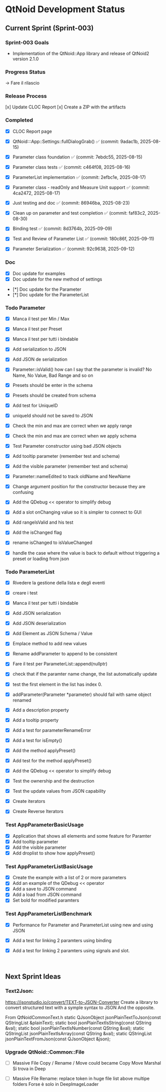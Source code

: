 # QtNoid Development Status

## Current Sprint (Sprint-003)

### Sprint-003 Goals
- Implementation of the QtNoid::App library and release of QtNoid2 version 2.1.0


### Progress Status
-> Fare il rilascio


### Release Process
[x] Update CLOC Report
[x] Create a ZIP with the artifacts



### Completed
- [x] CLOC Report page
- [x] QtNoid:::App::Settings::fullDialogGrab() ✅ (commit: 9adac1b, 2025-08-15)
- [x] Parameter class foundation ✅ (commit: 7ebdc55, 2025-08-15)
- [x] Parameter class tests ✅ (commit: c464f08, 2025-08-16)
- [x] ParameterList implementation ✅ (commit: 2efbc1e, 2025-08-17)
- [x] Parameter class - readOnly and Measure Unit support ✅ (commit: 4ca2472, 2025-08-17)
- [x] Just testing and doc ✅ (commit: 86946ba, 2025-08-23)
- [x] Clean up on parameter and test completion ✅ (commit: faf83c2, 2025-08-30)
- [x] Binding test ✅ (commit: 8d3764b, 2025-09-09)
- [x] Test and Review of Parameter List ✅ (commit: 180c86f, 2025-09-11)
- [x] Parameter Serialization ✅ (commit: 92c9638, 2025-09-12)



### Doc
- [x] Doc update for examples
- [x] Doc update for the new method of settings
- [*] Doc update for the Parameter
- [*] Doc update for the ParameterList


### Todo Parameter
- [x] Manca il test per Min / Max
- [x] Manca il test per Preset
- [x] Manca il test per tutti i bindable
- [x] Add serialization to JSON
- [x] Add JSON de serialization
- [x] Parameter::isValid() how can I say that the parameter is invalid? 
      No Name, No Value, Bad Range and so on
- [x] Presets should be enter in the schema      
- [x] Presets should be created from schema
- [x] Add test for UniqueID
- [x] uniqueId should not be saved to JSON
- [x] Check the min and max are correct when we apply range
- [x] Check the min and max are correct when we apply schema
- [x] Test Parameter constructor using bad JSON objects
- [x] Add tooltip parameter (remember test and schema)
- [x] Add the visible parameter (remember test and schema)
- [x] Parameter::nameEdited to track oldName and NewName
- [x] Change argument position for the constructor because they are confusing
- [x] Add the QDebug << operator to simplify debug
- [x] Add a slot onChanging value so it is simpler to connect to GUI
- [x] Add rangeIsValid and his test
- [x] Add the isChanged flag 
- [x] rename isChanged to isValueChanged
- [x] handle the case where the value is back to default
      without triggering a preset or loading from json

      

### Todo ParameterList
- [x] Rivedere la gestione della lista e degli eventi
- [x] creare i test
- [x] Manca il test per tutti i bindable
- [x] Add JSON serialization 
- [x] Add JSON deserialization
- [x] Add Element as JSON Schema / Value
- [x] Emplace method to add new values 
- [x] Rename addParameter to append to be consistent
- [x] Fare il test per ParameterList::append(nullptr)
- [x] check that if the paramter name change, the list automatically update
- [x] test the first element in the list has index 0.
- [x] addParameter(Parameter *parameter) should fail with same object renamed
- [x] Add a description property
- [x] Add a tooltip property
- [x] Add a test for parameterRenameError
- [x] Add a test for isEmpty()
- [x] Add the method applyPreset()
- [x] Add test for the method applyPreset()
- [x] Add the QDebug << operator to simplify debug
- [x] Test the ownership and the destruction
- [x] Test the update values from JSON capability
- [x] Create iterators
- [x] Create Reverse Iterators



### Test AppParameterBasicUsage
- [x] Application that shows all elements and some feature for Paramter
- [x] Add tooltip parameter
- [x] Add the visible parameter
- [x] Add droplist to show how applyPreset()

### Test AppParameterListBasicUsage
- [x] Create the example with a list of 2 or more parameters
- [x] Add an example of the QDebug << operator 
- [x] Add a save to JSON command
- [x] Add a load from JSON command
- [x] Set bold for modified paramters

### Test AppParameterListBenchmark
- [x] Performance for Parameter and ParameterList using new and using JSON
- [x] Add a test for linking 2 paramters using binding
- [x] Add a test for linking 2 paramters using signals and slot. 


&nbsp;
## Next Sprint Ideas

### Text2Json:
https://jsonstudio.io/convert/TEXT-to-JSON-Converter
Create a library to convert structured text with a symple syntax to JSON
And the opposite.

From QtNoidCommonText.h
static QJsonObject jsonPlainTextToJson(const QStringList &plainText);
static bool jsonPlainTextIsString(const QString &val);
static bool jsonPlainTextIsNumber(const QString &val);
static QStringList jsonPlainTextIsArray(const QString &val);
static QStringList jsonPlainTextFromJson(const QJsonObject &json);

### Upgrade QtNoid::Common::File
- [ ] Massive File Copy / Rename / Move could became Copy Move Marshal
      Si trova in Deep  
- [ ] Massive File Rename: replace token in huge file list above multipe folders
      Forse è solo in DeepImageLoader
    


